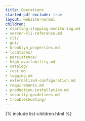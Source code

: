 ```yaml
---
title: Operations
started-pdf-exclude: true
layout: website-normal
children:
- starting-stopping-monitoring.md
- server-cli-reference.md
- cli/
- gui/
- brooklyn_properties.md
- locations/
- persistence/
- high-availability.md
- catalog/
- rest.md
- logging.md
- externalized-configuration.md
- requirements.md
- production-installation.md
- security-guidelines.md
- troubleshooting/
---
```


{% include list-children.html %}

